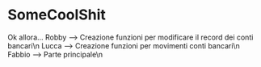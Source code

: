 # SomeCoolShit
Ok allora...
Robby --> Creazione funzioni per modificare il record dei conti bancari\n
Lucca --> Creazione funzioni per movimenti conti bancari\n
Fabbio --> Parte principale\n

